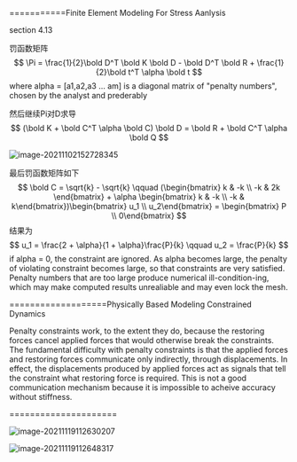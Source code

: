===========Finite Element Modeling For Stress Aanlysis

section 4.13

罚函数矩阵
$$
\Pi = \frac{1}{2}\bold D^T \bold K \bold D - \bold D^T \bold R + \frac{1}{2}\bold t^T \alpha \bold t
$$
where alpha = [a1,a2,a3 ... am] is a diagonal matrix of "penalty numbers", chosen by the analyst and prederably

然后继续Pi对D求导
$$
(\bold K + \bold C^T \alpha \bold C) \bold D = \bold R + \bold C^T \alpha \bold Q
$$


![image-20211102152728345](D:\定理\数学\image-20211102152728345.png)



最后罚函数矩阵如下
$$
\bold C = \sqrt{k} - \sqrt{k} \qquad (\begin{bmatrix} k & -k \\ -k & 2k \end{bmatrix} + \alpha \begin{bmatrix} k & -k \\ -k & k\end{bmatrix})\begin{bmatrix} u_1 \\ u_2\end{bmatrix} = \begin{bmatrix} P \\ 0\end{bmatrix}
$$
结果为
$$
u_1 = \frac{2 + \alpha}{1 + \alpha}\frac{P}{k} \qquad u_2 = \frac{P}{k}
$$
if alpha = 0, the constraint are ignored. As alpha becomes large, the penalty of violating constraint becomes large, so that constraints are very satisfied. Penalty numbers that are too large produce numerical ill-condition-ing, which may make computed results unrealiable and may even lock the mesh.

===================Physically Based Modeling Constrained Dynamics  

Penalty constraints work, to the extent they do, because the restoring forces cancel applied forces
that would otherwise break the constraints. The fundamental difficulty with penalty constraints is
that the applied forces and restoring forces communicate only indirectly, through displacements.
In effect, the displacements produced by applied forces act as signals that tell the constraint what
restoring force is required. This is not a good communication mechanism because it is impossible
to acheive accuracy without stiffness.  

=====================

![image-20211119112630207](E:\mycode\collection\定理\数学\image-20211119112630207.png)

![image-20211119112648317](E:\mycode\collection\定理\数学\image-20211119112648317.png)

